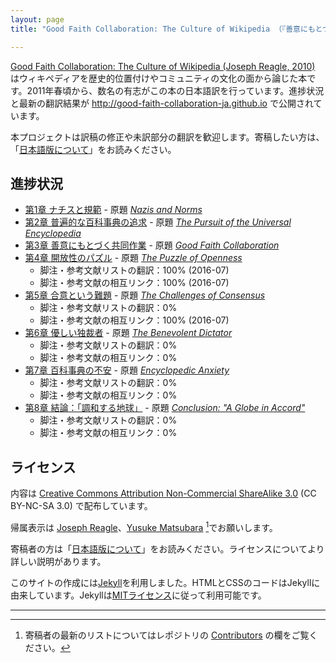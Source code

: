 ```yaml
---
layout: page
title: "Good Faith Collaboration: The Culture of Wikipedia （『善意にもとづく共同作業：ウィキペディアの文化』）"

---
```


[Good Faith Collaboration: The Culture of Wikipedia (Joseph Reagle, 2010)](http://reagle.org/joseph/2010/gfc) はウィキペディアを歴史的位置付けやコミュニティの文化の面から論じた本です。2011年春頃から、数名の有志がこの本の日本語訳を行っています。進捗状況と最新の翻訳結果が <http://good-faith-collaboration-ja.github.io> で公開されています。

本プロジェクトは訳稿の修正や未訳部分の翻訳を歓迎します。寄稿したい方は、「[日本語版について](about-ja.html)」をお読みください。

## 進捗状況
* [第1章 ナチスと規範](ch1/gfc-ja-ch1.html) - 原題 *[Nazis and Norms](http://reagle.org/joseph/2010/gfc/chapter-1.html)*
* [第2章 普遍的な百科事典の追求](ch2/gfc-ja-ch2.html) - 原題 *[The Pursuit of the Universal Encyclopedia](http://reagle.org/joseph/2010/gfc/chapter-2.html)*
* [第3章 善意にもとづく共同作業](ch3/gfc-ja-ch3.html) - 原題 *[Good Faith Collaboration](http://reagle.org/joseph/2010/gfc/chapter-3.html)*
* [第4章 開放性のパズル](ch4/gfc-ja-ch4.html) - 原題 *[The Puzzle of Openness](http://reagle.org/joseph/2010/gfc/chapter-4.html)*
    * 脚注・参考文献リストの翻訳：100% (2016-07)
    * 脚注・参考文献の相互リンク：100% (2016-07)
* [第5章 合意という難題](ch5/gfc-ja-ch5.html) - 原題 *[The Challenges of Consensus](http://reagle.org/joseph/2010/gfc/chapter-5.html)*
    * 脚注・参考文献リストの翻訳：0%
    * 脚注・参考文献の相互リンク：100% (2016-07)
* [第6章 優しい独裁者](ch6/gfc-ja-ch6.html) - 原題 *[The Benevolent Dictator](http://reagle.org/joseph/2010/gfc/chapter-6.html)*
    * 脚注・参考文献リストの翻訳：0%
    * 脚注・参考文献の相互リンク：0%
* [第7章 百科事典の不安](ch7/gfc-ja-ch7.html) - 原題 *[Encyclopedic Anxiety](http://reagle.org/joseph/2010/gfc/chapter-7.html)*
    * 脚注・参考文献リストの翻訳：0%
    * 脚注・参考文献の相互リンク：0%
* [第8章 結論：「調和する地球」](ch8/gfc-ja-ch8.html) - 原題 *[Conclusion: "A Globe in Accord"](http://reagle.org/joseph/2010/gfc/chapter-8.html)*
    * 脚注・参考文献リストの翻訳：0%
    * 脚注・参考文献の相互リンク：0%

## ライセンス

内容は [Creative Commons Attribution Non-Commercial ShareAlike 3.0](http://creativecommons.org/licenses/by-nc-sa/3.0/) (CC BY-NC-SA 3.0) で配布しています。

帰属表示は [Joseph Reagle](http://reagle.org)、[Yusuke Matsubara](http://whym.org) [^1]でお願いします。

寄稿者の方は「[日本語版について](about-ja.html)」をお読みください。ライセンスについてより詳しい説明があります。

このサイトの作成には[Jekyll](http://jekyllrb.com/)を利用しました。HTMLとCSSのコードはJekyllに由来しています。Jekyllは[MITライセンス](https://github.com/jekyll/jekyll/blob/master/LICENSE)に従って利用可能です。

----

[^1]: 寄稿者の最新のリストについてはレポジトリの [Contributors](https://github.com/good-faith-collaboration-ja/good-faith-collaboration-ja.github.io/graphs/contributors) の欄をご覧ください。
